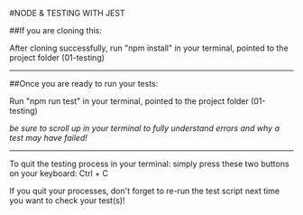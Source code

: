 #NODE & TESTING WITH JEST

##If you are cloning this:

After cloning successfully, run "npm install" in your terminal, pointed to the project folder (01-testing)

---

##Once you are ready to run your tests:

Run "npm run test" in your terminal, pointed to the project folder (01-testing)

_be sure to scroll up in your terminal to fully understand errors and why a test may have failed!_

---

To quit the testing process in your terminal: simply press these two buttons on your keyboard: Ctrl + C

If you quit your processes, don't forget to re-run the test script next time you want to check your test(s)!
